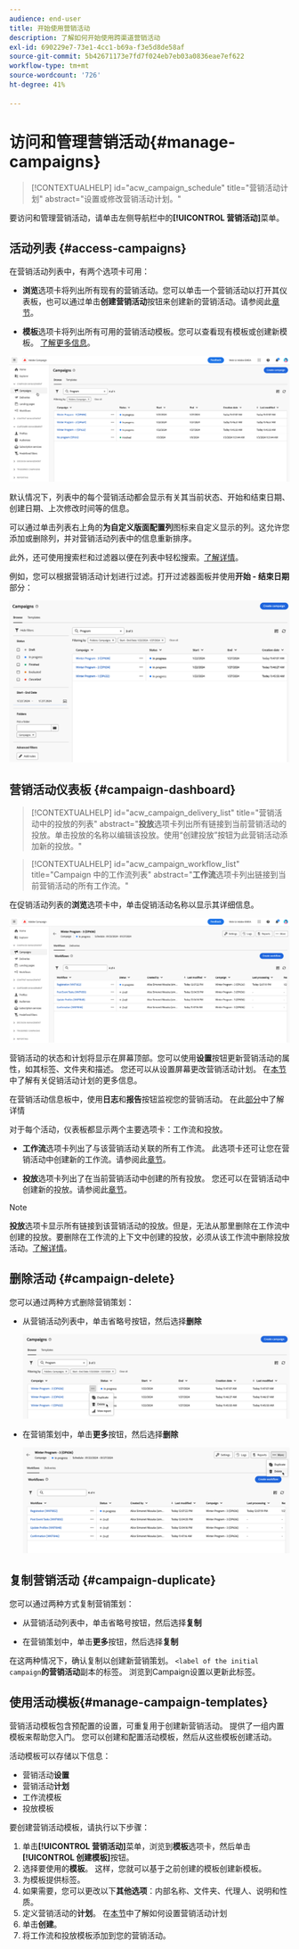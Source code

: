 ```yaml
---
audience: end-user
title: 开始使用营销活动
description: 了解如何开始使用跨渠道营销活动
exl-id: 690229e7-73e1-4cc1-b69a-f3e5d8de58af
source-git-commit: 5b42671173e7fd7f024eb7eb03a0836eae7ef622
workflow-type: tm+mt
source-wordcount: '726'
ht-degree: 41%

---
```


# 访问和管理营销活动{#manage-campaigns}

>[!CONTEXTUALHELP]
>id="acw_campaign_schedule"
>title="营销活动计划"
>abstract="设置或修改营销活动计划。"

要访问和管理营销活动，请单击左侧导航栏中的&#x200B;**[!UICONTROL 营销活动]**&#x200B;菜单。

## 活动列表 {#access-campaigns}

在营销活动列表中，有两个选项卡可用：

* **浏览**&#x200B;选项卡将列出所有现有的营销活动。您可以单击一个营销活动以打开其仪表板，也可以通过单击&#x200B;**创建营销活动**&#x200B;按钮来创建新的营销活动。请参阅此[章节](create-campaigns.md#create-campaigns)。

* **模板**&#x200B;选项卡将列出所有可用的营销活动模板。您可以查看现有模板或创建新模板。 [了解更多信息](#manage-campaign-templates)。

![营销活动列表](assets/campaign-list.png)

默认情况下，列表中的每个营销活动都会显示有关其当前状态、开始和结束日期、创建日期、上次修改时间等的信息。

可以通过单击列表右上角的&#x200B;**为自定义版面配置列**&#x200B;图标来自定义显示的列。这允许您添加或删除列，并对营销活动列表中的信息重新排序。

此外，还可使用搜索栏和过滤器以便在列表中轻松搜索。[了解详情](../get-started/user-interface.md#list-screens)。

例如，您可以根据营销活动计划进行过滤。打开过滤器面板并使用&#x200B;**开始 - 结束日期**&#x200B;部分：

![营销活动过滤器](assets/campaign-filter-on-dates.png)

## 营销活动仪表板 {#campaign-dashboard}

>[!CONTEXTUALHELP]
>id="acw_campaign_delivery_list"
>title="营销活动中的投放的列表"
>abstract="**投放**&#x200B;选项卡列出所有链接到当前营销活动的投放。单击投放的名称以编辑该投放。使用“创建投放”按钮为此营销活动添加新的投放。"

>[!CONTEXTUALHELP]
>id="acw_campaign_workflow_list"
>title="Campaign 中的工作流列表"
>abstract="**工作流**&#x200B;选项卡列出链接到当前营销活动的所有工作流。"

在促销活动列表的&#x200B;**浏览**&#x200B;选项卡中，单击促销活动名称以显示其详细信息。

![营销活动仪表板](assets/campaign-dashboard.png)

营销活动的状态和计划将显示在屏幕顶部。您可以使用&#x200B;**设置**&#x200B;按钮更新营销活动的属性，如其标签、文件夹和描述。 您还可以从设置屏幕更改营销活动计划。 在[本节](create-campaigns.md#campaign-schedule)中了解有关促销活动计划的更多信息。

在营销活动信息板中，使用&#x200B;**日志**&#x200B;和&#x200B;**报告**&#x200B;按钮监视您的营销活动。 在此[部分](create-campaigns.md#create-campaigns)中了解详情

对于每个活动，仪表板都显示两个主要选项卡：工作流和投放。

* **工作流**&#x200B;选项卡列出了与该营销活动关联的所有工作流。 此选项卡还可让您在营销活动中创建新的工作流。请参阅此[章节](create-campaigns.md#create-campaigns)。

* **投放**&#x200B;选项卡列出了在当前营销活动中创建的所有投放。 您还可以在营销活动中创建新的投放。请参阅此[章节](create-campaigns.md#create-campaigns)。

>[!NOTE]
>
>**投放**&#x200B;选项卡显示所有链接到该营销活动的投放。但是，无法从那里删除在工作流中创建的投放。要删除在工作流的上下文中创建的投放，必须从该工作流中删除投放活动。[了解详情](../msg/gs-messages.md#delivery-delete)。


## 删除活动 {#campaign-delete}

您可以通过两种方式删除营销策划：

* 从营销活动列表中，单击省略号按钮，然后选择&#x200B;**删除**

  ![从营销活动列表中删除营销活动](assets/delete-a-campaign-from-list.png)

* 在营销策划中，单击&#x200B;**更多**&#x200B;按钮，然后选择&#x200B;**删除**

  ![从营销活动信息板中删除营销活动](assets/delete-a-campaign-from-dashboard.png)


## 复制营销活动 {#campaign-duplicate}

您可以通过两种方式复制营销策划：

* 从营销活动列表中，单击省略号按钮，然后选择&#x200B;**复制**

* 在营销策划中，单击&#x200B;**更多**&#x200B;按钮，然后选择&#x200B;**复制**

在这两种情况下，确认复制以创建新营销策划。 `<label of the initial campaign`**的营销活动**&#x200B;副本的标签。 浏览到Campaign设置以更新此标签。


## 使用活动模板{#manage-campaign-templates}

营销活动模板包含预配置的设置，可重复用于创建新营销活动。 提供了一组内置模板来帮助您入门。 您可以创建和配置活动模板，然后从这些模板创建活动。

活动模板可以存储以下信息：

* 营销活动&#x200B;**设置**
* 营销活动&#x200B;**计划**
* 工作流模板
* 投放模板

要创建营销活动模板，请执行以下步骤：

1. 单击&#x200B;**[!UICONTROL 营销活动]**&#x200B;菜单，浏览到&#x200B;**模板**&#x200B;选项卡，然后单击&#x200B;**[!UICONTROL 创建模板]**&#x200B;按钮。
1. 选择要使用的&#x200B;**模板**。 这样，您就可以基于之前创建的模板创建新模板。
1. 为模板提供标签。
1. 如果需要，您可以更改以下&#x200B;**其他选项**：内部名称、文件夹、代理人、说明和性质。
1. 定义营销活动的&#x200B;**计划**。 在[本节](create-campaigns.md#campaign-schedule)中了解如何设置营销活动计划
1. 单击&#x200B;**创建**。
1. 将工作流和投放模板添加到您的营销活动。

